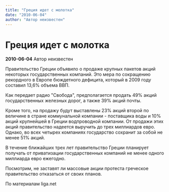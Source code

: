 ```yaml
---
title: "Греция идет с молотка"
date: "2010-06-04"
author: "Автор неизвестен"
---
```


# Греция идет с молотка

**2010-06-04** Автор неизвестен

Правительство Греции объявило о продаже крупных пакетов акций некоторых государственных компаний. Это мера по сокращению рекордного в Европе бюждетного дефицита, который в 2009 году составил 13,6% объема ВВП.

Как передает радио "Свобода", предполагается продать 49% акций государственных железных дорог, а также 39% акций почты.

Кроме того, на продажу будут выставлены 23% акций второй по величине в стране коммунальной компании - поставщика воды и 10% акций крупнейшей в Греции водпроводной компании. От продажи этих акций правительство надеется выручить до трех миллиардов евро. Однако, во всех четырех компаниях государство сохранит за собой не менее 51% акций.

В течение ближайших трех лет правительство Греции планирует получать от приватизации государственных компаний не менее одного миллиарда евро ежегодно.

Посмотрим, не заставят ли массовые акции протеста греческое правительство отказаться от своих планов.

По материалам liga.net